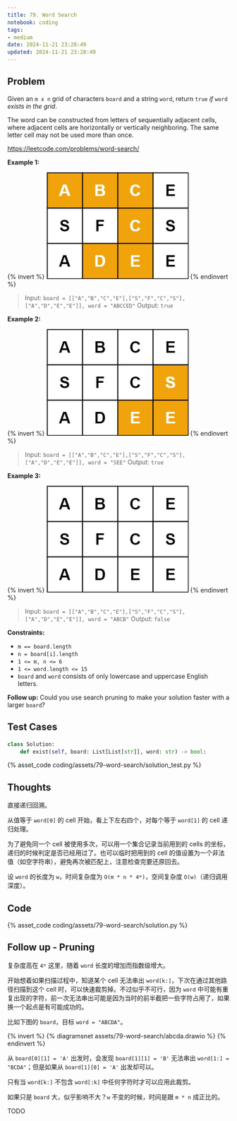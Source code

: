 ```yaml
---
title: 79. Word Search
notebook: coding
tags:
- medium
date: 2024-11-21 23:28:49
updated: 2024-11-21 23:28:49
---
```

## Problem

Given an `m x n` grid of characters `board` and a string `word`, return `true` _if_ `word` _exists in the grid_.

The word can be constructed from letters of sequentially adjacent cells, where adjacent cells are horizontally or vertically neighboring. The same letter cell may not be used more than once.

<https://leetcode.com/problems/word-search/>

**Example 1:**

{% invert %}
![case1](assets/79-word-search/case1.png)
{% endinvert %}

> Input: `board = [["A","B","C","E"],["S","F","C","S"],["A","D","E","E"]], word = "ABCCED"`
> Output: `true`

**Example 2:**

{% invert %}
![case2](assets/79-word-search/case2.png)
{% endinvert %}

> Input: `board = [["A","B","C","E"],["S","F","C","S"],["A","D","E","E"]], word = "SEE"`
> Output: `true`

**Example 3:**

{% invert %}
![case3](assets/79-word-search/case3.png)
{% endinvert %}

> Input: `board = [["A","B","C","E"],["S","F","C","S"],["A","D","E","E"]], word = "ABCB"`
> Output: `false`

**Constraints:**

- `m == board.length`
- `n = board[i].length`
- `1 <= m, n <= 6`
- `1 <= word.length <= 15`
- `board` and `word` consists of only lowercase and uppercase English letters.

**Follow up:** Could you use search pruning to make your solution faster with a larger `board`?

## Test Cases

``` python
class Solution:
    def exist(self, board: List[List[str]], word: str) -> bool:
```

{% asset_code coding/assets/79-word-search/solution_test.py %}

## Thoughts

直接递归回溯。

从值等于 `word[0]` 的 cell 开始，看上下左右四个，对每个等于 `word[1]` 的 cell 递归处理。

为了避免同一个 cell 被使用多次，可以用一个集合记录当前用到的 cells 的坐标，递归的时候判定是否已经用过了。也可以临时把用到的 cell 的值设置为一个非法值（如空字符串），避免再次被匹配上，注意检查完要还原回去。

设 `word` 的长度为 `w`，时间复杂度为 `O(m * n * 4ʷ)`，空间复杂度 `O(w)`（递归调用深度）。

## Code

{% asset_code coding/assets/79-word-search/solution.py %}

## Follow up - Pruning

复杂度高在 `4ʷ` 这里，随着 `word` 长度的增加而指数级增大。

开始想着如果扫描过程中，知道某个 cell 无法串出 `word[k:]`，下次在通过其他路径扫描到这个 cell 时，可以快速裁剪掉。不过似乎不可行，因为 `word` 中可能有重复出现的字符，前一次无法串出可能是因为当时的前半截把一些字符占用了，如果换一个起点是有可能成功的。

比如下图的 `board`，目标 `word = "ABCDA"`。

{% invert %}
{% diagramsnet assets/79-word-search/abcda.drawio %}
{% endinvert %}

从 `board[0][1] = 'A'` 出发时，会发现 `board[1][1] = 'B'` 无法串出 `word[1:] = "BCDA"`；但是如果从 `board[1][0] = 'A'` 出发却可以。

只有当 `word[k:]` 不包含 `word[:k]` 中任何字符时才可以应用此裁剪。

如果只是 `board` 大，似乎影响不大？`w` 不变的时候，时间是跟 `m * n` 成正比的。

TODO

